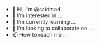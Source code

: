 - 👋 Hi, I’m @saidmod
- 👀 I’m interested in ...
- 🌱 I’m currently learning ...
- 💞️ I’m looking to collaborate on ...
- 📫 How to reach me ...

<!---
saidmod/saidmod is a ✨ special ✨ repository because its `README.md` (this file) appears on your GitHub profile.
You can click the Preview link to take a look at your changes.
--->

